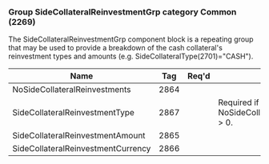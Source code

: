 ### Group SideCollateralReinvestmentGrp category Common (2269)

The SideCollateralReinvestmentGrp component block is a repeating group that may be used to provide a breakdown of the cash collateral's reinvestment types and amounts (e.g. SideCollateralType(2701)="CASH").

| Name                               | Tag  | Req'd | Documentation                                        |
|------------------------------------|------|----------|------------------------------------------------------|
| NoSideCollateralReinvestments      | 2864 |       |                                                      |
| SideCollateralReinvestmentType     | 2867 |       | Required if NoSideCollateralReinvestments(2864) > 0. |
| SideCollateralReinvestmentAmount   | 2865 |       |                                                      |
| SideCollateralReinvestmentCurrency | 2866 |       |                                                      |

